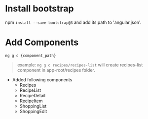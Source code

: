 # Install bootstrap

npm `install --save bootstrap@3`
and add its path to 'angular.json'.

# Add Components

`ng g c {component_path}`
> example: `ng g c recipes/recipes-list` will create recipes-list component in app-root/recipes folder.
- Added following components
    - Recipes
    - RecipeList
    - RecipeDetail
    - RecipeItem
    - ShoppingList
    - ShoppingEdit

#